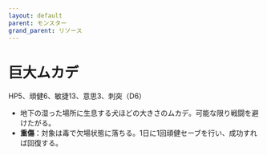 ```yaml
---
layout: default
parent: モンスター
grand_parent: リソース
---
```


# 巨大ムカデ

HP5、頑健6、敏捷13、意思3、刺突（D6）

- 地下の湿った場所に生息する犬ほどの大きさのムカデ。可能な限り戦闘を避けたがる。
- **重傷**：対象は毒で欠場状態に落ちる。1日に1回頑健セーブを行い、成功すれば回復する。
